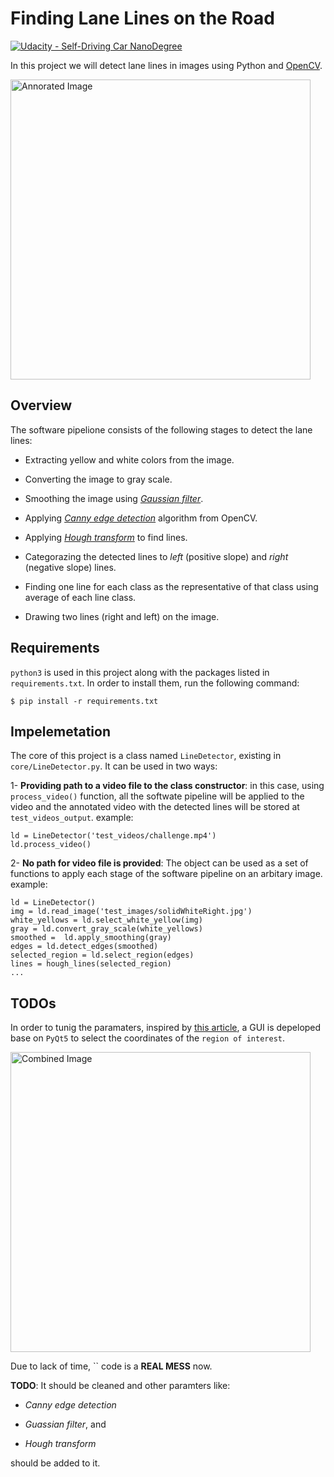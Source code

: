# **Finding Lane Lines on the Road** 
[![Udacity - Self-Driving Car NanoDegree](https://s3.amazonaws.com/udacity-sdc/github/shield-carnd.svg)](http://www.udacity.com/drive)

In this project we will detect lane lines in images using Python and [OpenCV](https://opencv.org/).  

<img src="examples/laneLines_thirdPass.jpg" width="480" alt="Annorated Image" />


## Overview

The software pipelione consists of the following stages to detect the lane lines:

- Extracting yellow and white colors from the image.
  
- Converting the image to gray scale.
  
- Smoothing the image using [_Gaussian filter_](https://en.wikipedia.org/wiki/Gaussian_filter).
  
- Applying [_Canny edge detection_](https://en.wikipedia.org/wiki/Canny_edge_detector) algorithm from OpenCV.
  
- Applying [_Hough transform_](https://en.wikipedia.org/wiki/Hough_transform) to find lines.

- Categorazing the detected lines to _left_ (positive slope) and _right_ (negative slope) lines.

- Finding one line for each class as the representative of that class using average of each line class.

- Drawing two lines (right and left) on the image. 

## Requirements

`python3` is used in this project along with the packages listed in `requirements.txt`. In order to install them, run the following command:

```$ pip install -r requirements.txt```

## Impelemetation
The core of this project is a class named `LineDetector`, existing in `core/LineDetector.py`. It can be used in two ways:

1- **Providing path to a video file to the class constructor**: in this case, using `process_video()` function, all the softwate pipeline will be applied to the video and the annotated video with the detected lines will be stored at `test_videos_output`. example:

```
ld = LineDetector('test_videos/challenge.mp4')
ld.process_video()
```

2- **No path for video file is provided**: The object can be used as a set of functions to apply each stage of the software pipeline on an arbitary image. example:

```
ld = LineDetector()
img = ld.read_image('test_images/solidWhiteRight.jpg')
white_yellows = ld.select_white_yellow(img)
gray = ld.convert_gray_scale(white_yellows)
smoothed =  ld.apply_smoothing(gray)
edges = ld.detect_edges(smoothed)
selected_region = ld.select_region(edges)
lines = hough_lines(selected_region)
...
```

## TODOs

In order to tunig the paramaters, inspired by [this article](https://medium.com/@maunesh/finding-the-right-parameters-for-your-computer-vision-algorithm-d55643b6f954), a GUI is depeloped base on `PyQt5` to select the coordinates of the `region of interest`. 

<img src="utils/roi.png" width="480" alt="Combined Image" />


Due to lack of time, `` code is a **REAL MESS** now.

**TODO**: It should be cleaned and other paramters like:

- _Canny edge detection_
  
- _Guassian filter_, and 
  
- _Hough transform_ 
  
should be added to it.